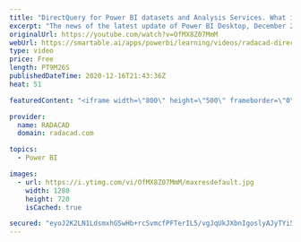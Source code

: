 ```yaml
---
title: "DirectQuery for Power BI datasets and Analysis Services. What is it and why it is a big deal?"
excerpt: "The news of the latest update of Power BI Desktop, December 2020, is now everywhere. Especially the most exciting feature of all is the DirectQuery for Power BI datasets and analysis service, or in other terms composite model for Power BI datasets. However, you might ask, what that mean? what is it?"
originalUrl: https://youtube.com/watch?v=OfMX8Z07MmM
webUrl: https://smartable.ai/apps/powerbi/learning/videos/radacad-directquery-for-power-bi-datasets-and-analysis-services-what-is-it-and-why-it-is-a-big-deal/
type: video
price: Free
length: PT9M26S
publishedDateTime: 2020-12-16T21:43:36Z
heat: 51

featuredContent: "<iframe width=\"800\" height=\"500\" frameborder=\"0\" src=\"https://www.youtube.com/embed/OfMX8Z07MmM\" allow=\"accelerometer; autoplay; encrypted-media; gyroscope; picture-in-picture\" allowfullscreen></iframe>"

provider:
  name: RADACAD
  domain: radacad.com

topics:
  - Power BI

images:
  - url: https://i.ytimg.com/vi/OfMX8Z07MmM/maxresdefault.jpg
    width: 1280
    height: 720
    isCached: true

secured: "eyoJ2K2LN1LdsmxhGSwHb+rcSvmcfPFTerIL5/vgJqUkJXbnIgoslyAJyTYi5tLILKS2KFVlLKTrazF3oImSM5tXTy0oe8QUMpz3WVR+kdiwfmsykk3s/f/FTXbKq+98K09GLIJI3VNHBvVLrHvDyuZI86b/0GL0HUV1OLpQqVg8wwsNszd/U/tdnsxhJ+kgrBGjXnw7TEMN0d5oNOaIKldizF+ci1P6ZAXkCgGyTNE6dUvn9hezu69cEz3soBJjxNWIrr1U5RGV+KFqzS520dC1GxWe7gsO3jB3XvrtMbMCXqOft1YvcfoxxyPniwmMM7IfMWSkeIN3zVxGTQpY+pJqhDh2FYDe15vZd8VJEJ8spJzPJFxWFlw0IOaK05EQ/R6Wl4F0NrMKnEUQnO8rbshx4jQODcGdWIhVdLIEMSk=;6ZoCfYyYgpp4jziyCB+Y4A=="
---
```


